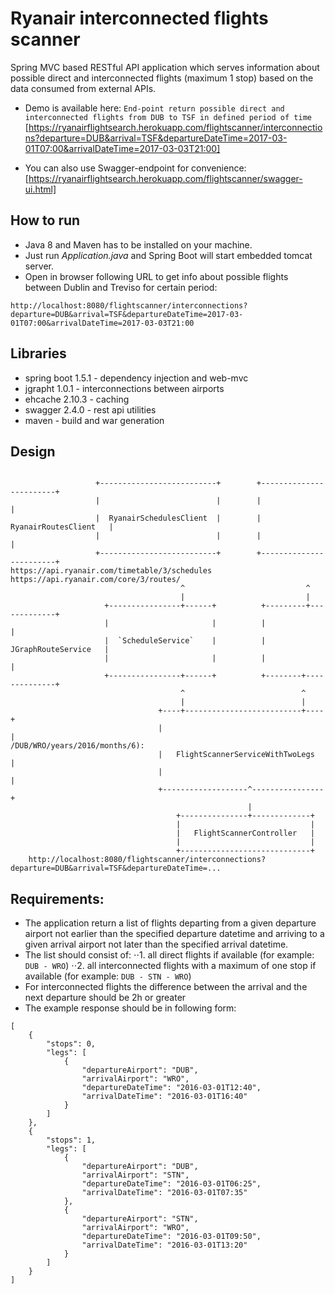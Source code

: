 # Ryanair interconnected flights scanner

Spring MVC based RESTful API application which serves information about possible direct
and interconnected flights (maximum 1 stop) based on the data consumed from external APIs.

* Demo is available here:
  `End-point return possible direct and interconnected flights from DUB to TSF in defined period of time`
 [https://ryanairflightsearch.herokuapp.com/flightscanner/interconnections?departure=DUB&arrival=TSF&departureDateTime=2017-03-01T07:00&arrivalDateTime=2017-03-03T21:00]

* You can also use Swagger-endpoint for convenience:
  [https://ryanairflightsearch.herokuapp.com/flightscanner/swagger-ui.html]

How to run 
----------

* Java 8 and Maven has to be installed on your machine.
* Just run _Application.java_ and Spring Boot will start embedded tomcat server.
* Open in browser following URL to get info about possible flights between Dublin and Treviso for certain period:

`http://localhost:8080/flightscanner/interconnections?departure=DUB&arrival=TSF&departureDateTime=2017-03-01T07:00&arrivalDateTime=2017-03-03T21:00`

Libraries
---------

* spring boot 1.5.1 - dependency injection and web-mvc
* jgrapht 1.0.1 - interconnections between airports
* ehcache 2.10.3 - caching
* swagger 2.4.0 - rest api utilities
* maven - build and war generation

Design
------

```text

                   +--------------------------+        +------------------------+
                   |                          |        |                        |
                   |  RyanairSchedulesClient  |        |  RyanairRoutesClient   |
                   |                          |        |                        |
                   +--------------------------+        +------------------------+
https://api.ryanair.com/timetable/3/schedules             https://api.ryanair.com/core/3/routes/
                                      ^                           ^
                                      |                           |
                     +----------------+------+          +---------+-------------+
                     |                       |          |                       |
                     |  `ScheduleService`    |          |  JGraphRouteService   |
                     |                       |          |                       |
                     +----------------+------+          +--------+--------------+
                                      ^                          ^
                                      |                          |
                                 +----+--------------------------+----+
                                 |                                    |                                                        /DUB/WRO/years/2016/months/6):
                                 |   FlightScannerServiceWithTwoLegs  |
                                 |                                    |
                                 +-------------------^----------------+
                                                     |
                                     +---------------+-------------+
                                     |                             |
                                     |   FlightScannerController   |
                                     |                             |
                                     +-----------------------------+
    http://localhost:8080/flightscanner/interconnections?departure=DUB&arrival=TSF&departureDateTime=...

```

Requirements:
-------------

* The application return a list of flights departing from a given departure airport not earlier
  than the specified departure datetime and arriving to a given arrival airport not later than the
  specified arrival datetime.
* The list should consist of:
  ⋅⋅1. all direct flights if available (for example: `DUB - WRO`)
  ⋅⋅2. all interconnected flights with a maximum of one stop if available (for example: `DUB - STN - WRO`)
* For interconnected flights the difference between the arrival and the next departure should be 2h or greater
* The example response should be in following form:

```
[
    {
        "stops": 0,
        "legs": [
            {
                "departureAirport": "DUB",
                "arrivalAirport": "WRO",
                "departureDateTime": "2016-03-01T12:40",
                "arrivalDateTime": "2016-03-01T16:40"
            }
        ]
    },
    {
        "stops": 1,
        "legs": [
            {
                "departureAirport": "DUB",
                "arrivalAirport": "STN",
                "departureDateTime": "2016-03-01T06:25",
                "arrivalDateTime": "2016-03-01T07:35"
            },
            {
                "departureAirport": "STN",
                "arrivalAirport": "WRO",
                "departureDateTime": "2016-03-01T09:50",
                "arrivalDateTime": "2016-03-01T13:20"
            }
        ]
    }
]
```
